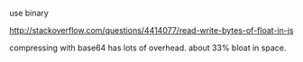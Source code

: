 use binary

http://stackoverflow.com/questions/4414077/read-write-bytes-of-float-in-js

compressing with base64 has lots of overhead. about 33% bloat in space. 